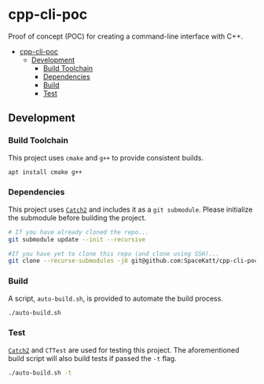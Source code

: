 # cpp-cli-poc

Proof of concept (POC) for creating a command-line interface with C++.

- [cpp-cli-poc](#cpp-cli-poc)
  - [Development](#development)
    - [Build Toolchain](#build-toolchain)
    - [Dependencies](#dependencies)
    - [Build](#build)
    - [Test](#test)

## Development

### Build Toolchain

This project uses `cmake` and `g++` to provide consistent builds.

```bash
apt install cmake g++
```

### Dependencies

This project uses [`Catch2`](https://github.com/catchorg/Catch2) and includes it as a `git submodule`. Please initialize the submodule before building the project.

```bash
# If you have already cloned the repo...
git submodule update --init --recursive

#If you have yet to clone this repo (and clone using SSH)...
git clone --recurse-submodules -j8 git@github.com:SpaceKatt/cpp-cli-poc.git
```

### Build

A script, `auto-build.sh`, is provided to automate the build process.

```bash
./auto-build.sh
```

### Test

[`Catch2`](https://github.com/catchorg/Catch2) and `CTTest` are used for testing this project. The aforementioned build script will also build tests if passed the `-t` flag.

```bash
./auto-build.sh -t
```
